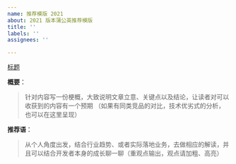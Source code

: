 ```yaml
---
name: 推荐模版 2021
about: 2021 版本蒲公英推荐模版
title: ''
labels: ''
assignees: ''

---
```


[标题](链接)

**概要**：

> 针对内容写一份梗概，大致说明文章立意、关键点以及结论，让读者对可以收获到的内容有一个预期 （如果有同类竞品的对比，技术优劣式的分析，也可以在这里呈现）

**推荐语**：

> 从个人角度出发，结合行业趋势、或者实际落地业务，去做相应的解读，并且可以结合开发者本身的成长聊一聊（重观点输出，观点请加粗、高亮）
